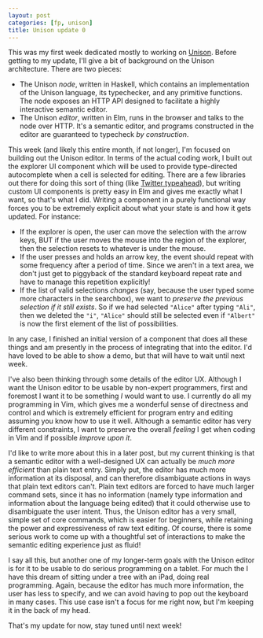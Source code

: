 ```yaml
---
layout: post
categories: [fp, unison]
title: Unison update 0
---
```


This was my first week dedicated mostly to working on [Unison](/unison.html). Before getting to my update, I'll give a bit of background on the Unison architecture. There are two pieces:

* The Unison _node_, written in Haskell, which contains an implementation of the Unison language, its typechecker, and any primitive functions. The node exposes an HTTP API designed to facilitate a highly interactive semantic editor.
* The Unison _editor_, written in Elm, runs in the browser and talks to the node over HTTP. It's a semantic editor, and programs constructed in the editor are guaranteed to typecheck _by construction_.

This week (and likely this entire month, if not longer), I'm focused on building out the Unison editor. In terms of the actual coding work, I built out the explorer UI component which will be used to provide type-directed autocomplete when a cell is selected for editing. There are a few libraries out there for doing this sort of thing (like [Twitter typeahead](https://twitter.github.io/typeahead.js/)), but writing custom UI components is pretty easy in Elm and gives me exactly what I want, so that's what I did. Writing a component in a purely functional way forces you to be extremely explicit about what your state is and how it gets updated. For instance:

* If the explorer is open, the user can move the selection with the arrow keys, BUT if the user moves the mouse into the region of the explorer, then the selection resets to whatever is under the mouse.
* If the user presses and holds an arrow key, the event should repeat with some frequency after a period of time. Since we aren't in a text area, we don't just get to piggyback of the standard keyboard repeat rate and have to manage this repetition explicitly!
* If the list of valid selections *changes* (say, because the user typed some more characters in the searchbox), we want to _preserve the previous selection if it still exists_. So if we had selected `"Alice"` after typing `"Ali"`, then we deleted the `"i"`, `"Alice"` should still be selected even if `"Albert"` is now the first element of the list of possibilities.

In any case, I finished an initial version of a component that does all these things and am presently in the process of integrating that into the editor. I'd have loved to be able to show a demo, but that will have to wait until next week.

I've also been thinking through some details of the editor UX. Although I want the Unison editor to be usable by non-expert programmers, first and foremost I want it to be something _I_ would want to use. I currently do all my programming in Vim, which gives me a wonderful sense of directness and control and which is extremely efficient for program entry and editing assuming you know how to use it well. Although a semantic editor has very different constraints, I want to preserve the overall _feeling_ I get when coding in Vim and if possible _improve upon it_. 

I'd like to write more about this in a later post, but my current thinking is that a semantic editor with a well-designed UX can actually be _much more efficient_ than plain text entry. Simply put, the editor has much more information at its disposal, and can therefore disambiguate actions in ways that plain text editors can't. Plain text editors are forced to have much larger command sets, since it has no information (namely type information and information about the language being edited) that it could otherwise use to disambiguate the user intent. Thus, the Unison editor has a very small, simple set of core commands, which is easier for beginners, while retaining the power and expressiveness of raw text editing. Of course, there is some serious work to come up with a thoughtful set of interactions to make the semantic editing experience just as fluid!

I say all this, but another one of my longer-term goals with the Unison editor is for it to be usable to do serious programming on a tablet. For much the I have this dream of sitting under a tree with an iPad, doing real programming. Again, because the editor has much more information, the user has less to specify, and we can avoid having to pop out the keyboard in many cases. This use case isn't a focus for me right now, but I'm keeping it in the back of my head.

That's my update for now, stay tuned until next week!
